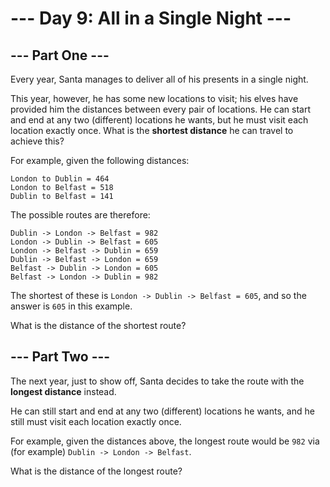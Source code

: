 # --- Day 9: All in a Single Night ---

## --- Part One ---

Every year, Santa manages to deliver all of his presents in a single night.

This year, however, he has some new locations to visit; his elves have provided him the distances between every pair of locations. He can start and end at any two (different) locations he wants, but he must visit each location exactly once. What is the **shortest distance** he can travel to achieve this?

For example, given the following distances:

```shell
London to Dublin = 464
London to Belfast = 518
Dublin to Belfast = 141
```

The possible routes are therefore:

```shell
Dublin -> London -> Belfast = 982
London -> Dublin -> Belfast = 605
London -> Belfast -> Dublin = 659
Dublin -> Belfast -> London = 659
Belfast -> Dublin -> London = 605
Belfast -> London -> Dublin = 982
```
  
The shortest of these is `London -> Dublin -> Belfast = 605`, and so the answer is `605` in this example.

What is the distance of the shortest route?

## --- Part Two ---

The next year, just to show off, Santa decides to take the route with the **longest distance** instead.

He can still start and end at any two (different) locations he wants, and he still must visit each location exactly once.

For example, given the distances above, the longest route would be `982` via (for example) `Dublin -> London -> Belfast`.

What is the distance of the longest route?
